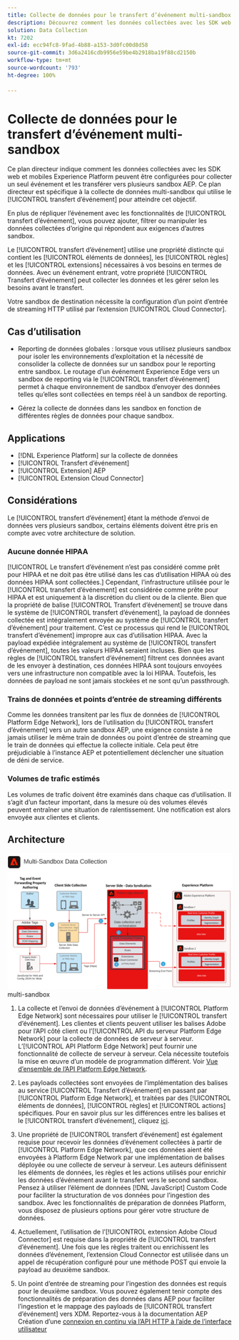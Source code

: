 ```yaml
---
title: Collecte de données pour le transfert d’événement multi-sandbox
description: Découvrez comment les données collectées avec les SDK web et mobiles Experience Platform peuvent être configurées pour collecter un seul événement et transférées vers plusieurs sandbox Experience Platform.
solution: Data Collection
kt: 7202
exl-id: ecc94fc8-9fad-4b88-a153-3d0fc00d8d58
source-git-commit: 3d6a2416cdb9956e59be4b2918ba19f88cd2150b
workflow-type: tm+mt
source-wordcount: '793'
ht-degree: 100%

---
```


# Collecte de données pour le transfert d’événement multi-sandbox

Ce plan directeur indique comment les données collectées avec les SDK web et mobiles Experience Platform peuvent être configurées pour collecter un seul événement et les transférer vers plusieurs sandbox AEP. Ce plan directeur est spécifique à la collecte de données multi-sandbox qui utilise le [!UICONTROL transfert d’événement] pour atteindre cet objectif.

En plus de répliquer l’événement avec les fonctionnalités de [!UICONTROL transfert d’événement], vous pouvez ajouter, filtrer ou manipuler les données collectées d’origine qui répondent aux exigences d’autres sandbox.

Le [!UICONTROL transfert d’événement] utilise une propriété distincte qui contient les [!UICONTROL éléments de données], les [!UICONTROL règles] et les [!UICONTROL extensions] nécessaires à vos besoins en termes de données. Avec un événement entrant, votre propriété [!UICONTROL Transfert d’événement] peut collecter les données et les gérer selon les besoins avant le transfert.

Votre sandbox de destination nécessite la configuration d’un point d’entrée de streaming HTTP utilisé par l’extension [!UICONTROL Cloud Connector].

## Cas d’utilisation

* Reporting de données globales : lorsque vous utilisez plusieurs sandbox pour isoler les environnements d’exploitation et la nécessité de consolider la collecte de données sur un sandbox pour le reporting entre sandbox. Le routage d’un événement Experience Edge vers un sandbox de reporting via le [!UICONTROL transfert d’événement] permet à chaque environnement de sandbox d’envoyer des données telles qu’elles sont collectées en temps réel à un sandbox de reporting.

* Gérez la collecte de données dans les sandbox en fonction de différentes règles de données pour chaque sandbox.

## Applications

* [!DNL Experience Platform] sur la collecte de données
* [!UICONTROL Transfert d’événement]
* [!UICONTROL Extension] AEP
* [!UICONTROL Extension Cloud Connector]

## Considérations

Le [!UICONTROL transfert d’événement] étant la méthode d’envoi de données vers plusieurs sandbox, certains éléments doivent être pris en compte avec votre architecture de solution.

### Aucune donnée HIPAA

[!UICONTROL Le transfert d’événement n’est pas considéré comme prêt pour HIPAA et ne doit pas être utilisé dans les cas d’utilisation HIPAA où des données HIPAA sont collectées.] Cependant, l’infrastructure utilisée pour le [!UICONTROL transfert d’événement]  est considérée comme prête pour HIPAA et est uniquement à la discrétion du client ou de la cliente. Bien que la propriété de balise [!UICONTROL Transfert d’événement] se trouve dans le système de [!UICONTROL transfert d’événement], la payload de données collectée est intégralement envoyée au système de [!UICONTROL transfert d’événement] pour traitement. C’est ce processus qui rend le [!UICONTROL transfert d’événement] impropre aux cas d’utilisation HIPAA. Avec la payload expédiée intégralement au système de [!UICONTROL transfert d’événement], toutes les valeurs HIPAA seraient incluses. Bien que les règles de [!UICONTROL transfert d’événement] filtrent ces données avant de les envoyer à destination, ces données HIPAA sont toujours envoyées vers une infrastructure non compatible avec la loi HIPAA. Toutefois, les données de payload ne sont jamais stockées et ne sont qu’un passthrough.

### Trains de données et points d’entrée de streaming différents

Comme les données transitent par les flux de données de [!UICONTROL Platform Edge Network], lors de l’utilisation du [!UICONTROL transfert d’événement] vers un autre sandbox AEP, une exigence consiste à ne jamais utiliser le même train de données ou point d’entrée de streaming que le train de données qui effectue la collecte initiale. Cela peut être préjudiciable à l’instance AEP et potentiellement déclencher une situation de déni de service.

### Volumes de trafic estimés

Les volumes de trafic doivent être examinés dans chaque cas d’utilisation. Il s’agit d’un facteur important, dans la mesure où des volumes élevés peuvent entraîner une situation de ralentissement. Une notification est alors envoyée aux clientes et clients.

## Architecture

![[!UICONTROL Transfert d’événement]](assets/multi-sandbox-data-collection.png) multi-sandbox 

1. La collecte et l’envoi de données d’événement à [!UICONTROL Platform Edge Network] sont nécessaires pour utiliser le [!UICONTROL transfert d’événement]. Les clientes et clients peuvent utiliser les balises Adobe pour l’API côté client ou l’[!UICONTROL API du serveur Platform Edge Network] pour la collecte de données de serveur à serveur. L’[!UICONTROL API Platform Edge Network] peut fournir une fonctionnalité de collecte de serveur à serveur. Cela nécessite toutefois la mise en œuvre d’un modèle de programmation différent. Voir [Vue d’ensemble de l’API Platform Edge Network](https://experienceleague.adobe.com/docs/experience-platform/edge-network-server-api/overview.html?lang=fr).

1. Les payloads collectées sont envoyées de l’implémentation des balises au service [!UICONTROL Transfert d’événement] en passant par [!UICONTROL Platform Edge Network], et traitées par des [!UICONTROL éléments de données], [!UICONTROL règles] et [!UICONTROL actions] spécifiques. Pour en savoir plus sur les différences entre les balises et le [!UICONTROL transfert d’événement], cliquez [ici](https://experienceleague.adobe.com/docs/experience-platform/tags/event-forwarding/overview.html?lang=fr#differences-from-tags).

1. Une propriété de [!UICONTROL transfert d’événement] est également requise pour recevoir les données d’événement collectées à partir de [!UICONTROL Platform Edge Network], que ces données aient été envoyées à Platform Edge Network par une implémentation de balises déployée ou une collecte de serveur à serveur. Les auteurs définissent les éléments de données, les règles et les actions utilisés pour enrichir les données d’événement avant le transfert vers le second sandbox. Pensez à utiliser l’élément de données [!DNL JavaScript] Custom Code pour faciliter la structuration de vos données pour l’ingestion des sandbox. Avec les fonctionnalités de préparation de données Platform, vous disposez de plusieurs options pour gérer votre structure de données.

1. Actuellement, l’utilisation de l’[!UICONTROL extension Adobe Cloud Connector] est requise dans la propriété de [!UICONTROL transfert d’événement]. Une fois que les règles traitent ou enrichissent les données d’événement, l’extension Cloud Connector est utilisée dans un appel de récupération configuré pour une méthode POST qui envoie la payload au deuxième sandbox.

1. Un point d’entrée de streaming pour l’ingestion des données est requis pour le deuxième sandbox. Vous pouvez également tenir compte des fonctionnalités de préparation des données dans AEP pour faciliter l’ingestion et le mappage des payloads de [!UICONTROL transfert d’événement] vers XDM. Reportez-vous à la documentation AEP Création d’une [connexion en continu via l’API HTTP à l’aide de l’interface utilisateur](https://experienceleague.adobe.com/docs/experience-platform/sources/ui-tutorials/create/streaming/http.html?lang=fr)
